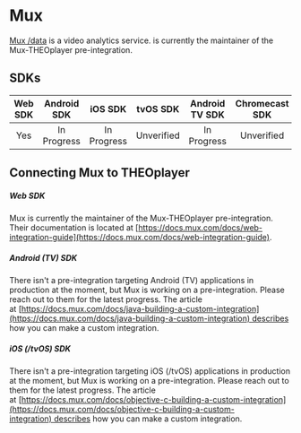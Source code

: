 # Mux

[Mux /data](https://mux.com/data/) is a video analytics service. is currently the maintainer of the Mux-THEOplayer pre-integration.

## SDKs

| Web SDK | Android SDK | iOS SDK | tvOS SDK| Android TV SDK | Chromecast SDK |
| :-----: | :---------: | :-----: | :--: | :------------: | :------------: |
|   Yes   |     In Progress     |   In Progress   | Unverified  |      In Progress       |      Unverified       |

## Connecting Mux to THEOplayer

##### Web SDK

Mux is currently the maintainer of the Mux-THEOplayer pre-integration. Their documentation is located at [https://docs.mux.com/docs/web-integration-guide](https://docs.mux.com/docs/web-integration-guide).

##### Android (TV) SDK

There isn't a pre-integration targeting Android (TV) applications in production at the moment, but Mux is working on a pre-integration. Please reach out to them for the latest progress. The article at [https://docs.mux.com/docs/java-building-a-custom-integration](https://docs.mux.com/docs/java-building-a-custom-integration) describes how you can make a custom integration.

##### iOS (/tvOS) SDK

There isn't a pre-integration targeting iOS (/tvOS) applications in production at the moment, but Mux is working on a pre-integration. Please reach out to them for the latest progress. The article at [https://docs.mux.com/docs/objective-c-building-a-custom-integration](https://docs.mux.com/docs/objective-c-building-a-custom-integration) describes how you can make a custom integration.
